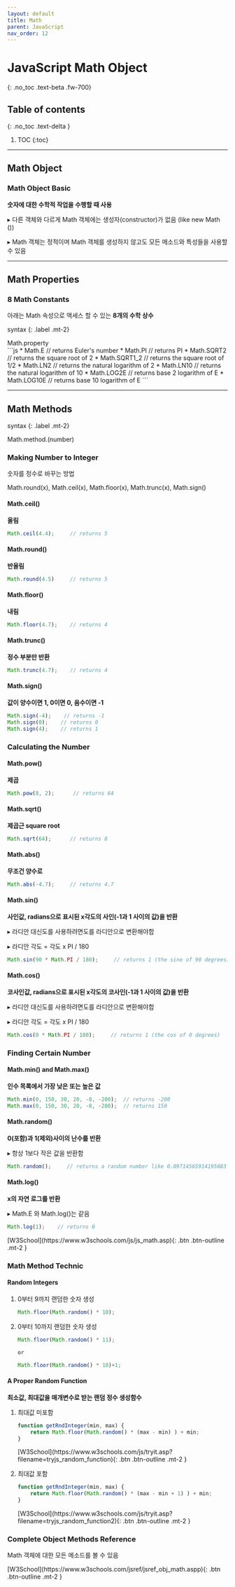```yaml
---
layout: default
title: Math
parent: JavaScript
nav_order: 12
---
```


# JavaScript Math Object
{: .no_toc .text-beta .fw-700}

## Table of contents
{: .no_toc .text-delta }

1. TOC
{:toc}

---

## Math Object

### Math Object Basic

**숫자에 대한 수학적 작업을 수행할 때 사용**

&#9656; 다른 객체와 다르게 Math 객체에는 생성자(constructor)가 없음 (like new Math ())

&#9656; Math 객체는 정적이며 Math 객체를 생성하지 않고도 모든 메소드와 특성들을 사용할 수 있음

---

## Math Properties

### 8 Math Constants

아래는 Math 속성으로 액세스 할 수 있는 **8개의 수학 상수**

syntax
{: .label .mt-2}
<div class="code-example" markdown="1">
Math.property
</div>
```js
* Math.E        // returns Euler's number
* Math.PI       // returns PI
* Math.SQRT2    // returns the square root of 2
* Math.SQRT1_2  // returns the square root of 1/2
* Math.LN2      // returns the natural logarithm of 2
* Math.LN10     // returns the natural logarithm of 10
* Math.LOG2E    // returns base 2 logarithm of E
* Math.LOG10E   // returns base 10 logarithm of E
```

---

## Math Methods

syntax
{: .label .mt-2}
<div class="code-example" markdown="1">
Math.method.(number)
</div>

### Making Number to Integer

숫자를 정수로 바꾸는 방법

Math.round(x), Math.ceil(x), Math.floor(x), Math.trunc(x), Math.sign()

#### Math.ceil()

**올림**

```js
Math.ceil(4.4);     // returns 5
```

#### Math.round()

**반올림**

```js
Math.round(4.5)     // returns 5
```

#### Math.floor()

**내림**

```js
Math.floor(4.7);    // returns 4
```

#### Math.trunc()

**정수 부분만 반환**

```js
Math.trunc(4.7);    // returns 4
```

#### Math.sign()

**값이 양수이면 1, 0이면 0, 음수이면 -1**

```js
Math.sign(-4);    // returns -1
Math.sign(0);    // returns 0
Math.sign(4);    // returns 1
```

### Calculating the Number 

#### Math.pow()

**제곱**

```js
Math.pow(8, 2);      // returns 64
```

#### Math.sqrt()

**제곱근 square root**

```js
Math.sqrt(64);      // returns 8
```

#### Math.abs()

**무조건 양수로**

```js
Math.abs(-4.7);     // returns 4.7
```

#### Math.sin()

**사인값, radians으로 표시된 x각도의 사인(-1과 1 사이의 값)을 반환**

&#9656; 라디안 대신도를 사용하려면도를 라디안으로 변환해야합

&#9656; 라디안 각도 = 각도 x PI / 180

```js
Math.sin(90 * Math.PI / 180);     // returns 1 (the sine of 90 degrees)
```

#### Math.cos()

**코사인값, radians으로 표시된 x각도의 코사인(-1과 1 사이의 값)을 반환**

&#9656; 라디안 대신도를 사용하려면도를 라디안으로 변환해야합

&#9656; 라디안 각도 = 각도 x PI / 180

```js
Math.cos(0 * Math.PI / 180);     // returns 1 (the cos of 0 degrees)
```

### Finding Certain Number

#### Math.min() and Math.max()

**인수 목록에서 가장 낮은 또는 높은 값**

```js
Math.min(0, 150, 30, 20, -8, -200);  // returns -200
Math.max(0, 150, 30, 20, -8, -200);  // returns 150
```

#### Math.random()

**0(포함)과 1(제외)사이의 난수를 반환**

&#9656; 항상 1보다 작은 값을 반환함

```js
Math.random();     // returns a random number like 0.09714565914195883
```

#### Math.log()

**x의 자연 로그를 반환**

&#9656; Math.E 와 Math.log()는 같음

```js
Math.log(1);    // returns 0
```

<span class="fs-2">
[W3School](https://www.w3schools.com/js/js_math.asp){: .btn .btn-outline .mt-2 }
</span>

### Math Method Technic

#### Random Integers

1. 0부터 9까지 랜덤한 숫자 생성

	```js
	Math.floor(Math.random() * 10);
    ```

2. 0부터 10까지 랜덤한 숫자 생성

	```js
	Math.floor(Math.random() * 11);
	
	or

	Math.floor(Math.random() * 10)+1;
	```

#### A Proper Random Function

**최소값, 최대값을 매개변수로 받는 랜덤 정수 생성함수**

1. 최대값 미포함 

	```js
	function getRndInteger(min, max) {
	    return Math.floor(Math.random() * (max - min) ) + min;
	}
	```

	<span class="fs-2">
	[W3School](https://www.w3schools.com/js/tryit.asp?filename=tryjs_random_function){: .btn .btn-outline .mt-2 }
	</span>
	
2. 최대값 포함

	```js
	function getRndInteger(min, max) {
	    return Math.floor(Math.random() * (max - min + 1) ) + min;
	}
	```

	<span class="fs-2">
	[W3School](https://www.w3schools.com/js/tryit.asp?filename=tryjs_random_function2){: .btn .btn-outline .mt-2 }
	</span>

### Complete Object Methods Reference

Math 객체에 대한 모든 메소드를 볼 수 있음

<span class="fs-2">
[W3School](https://www.w3schools.com/jsref/jsref_obj_math.aspp){: .btn .btn-outline .mt-2 }
</span>
